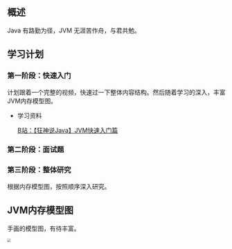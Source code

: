 ## 概述

Java 有路勤为径，JVM 无涯苦作舟，与君共勉。

## 学习计划

### 第一阶段：快速入门

计划跟着一个完整的视频，快速过一下整体内容结构。然后随着学习的深入，丰富JVM内存模型图。

- 学习资料

  [B站：【狂神说Java】JVM快速入门篇](https://www.bilibili.com/video/BV1iJ411d7jS)

### 第二阶段：面试题



### 第三阶段：整体研究

根据内存模型图，按照顺序深入研究。

## JVM内存模型图

手画的模型图，有待丰富。

<img src="https://cdn.jsdelivr.net/gh/AlbertYang0801/pic-bed@main/img/20210225104654.png" style="zoom:50%;" />